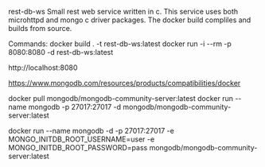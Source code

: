rest-db-ws
Small rest web service written in c. This service uses both microhttpd and mongo c driver packages. The docker build compliles and builds from source.

Commands:
docker build . -t rest-db-ws:latest
docker run -i --rm -p 8080:8080 -d rest-db-ws:latest

http://localhost:8080


https://www.mongodb.com/resources/products/compatibilities/docker

docker pull mongodb/mongodb-community-server:latest
docker run --name mongodb -p 27017:27017 -d mongodb/mongodb-community-server:latest

docker run --name mongodb -d -p 27017:27017 -e MONGO_INITDB_ROOT_USERNAME=user -e MONGO_INITDB_ROOT_PASSWORD=pass mongodb/mongodb-community-server:latest